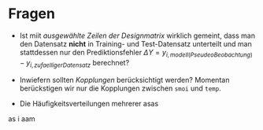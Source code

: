 # Fragen
- Ist miit *ausgewählte Zeilen der Designmatrix* wirklich gemeint, dass man den Datensatz **nicht** in Training- und Test-Datensatz unterteilt und man stattdessen nur den Prediktionsfehler $\Delta Y = y_{i,modell(Pseudeo Beobachtung)}  - y_{i,zufaelliger Datensatz}$ berechnet?


- Inwiefern sollten *Kopplungen* berücksichtigt werden? Momentan berückstigen wir nur die Kopplungen zwischen `smoi` und `temp`.

- Die Häufigkeitsverteilungen mehrerer asas

as i aam
